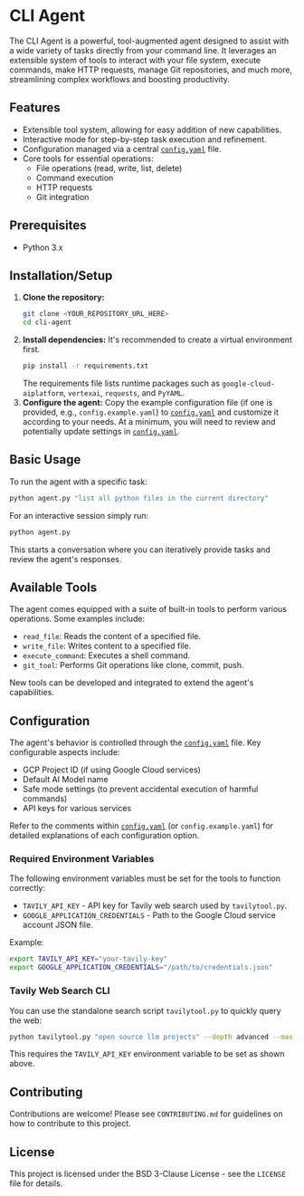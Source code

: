 # CLI Agent

The CLI Agent is a powerful, tool-augmented agent designed to assist with a wide variety of tasks directly from your command line. It leverages an extensible system of tools to interact with your file system, execute commands, make HTTP requests, manage Git repositories, and much more, streamlining complex workflows and boosting productivity.

## Features

*   Extensible tool system, allowing for easy addition of new capabilities.
*   Interactive mode for step-by-step task execution and refinement.
*   Configuration managed via a central [`config.yaml`](config.yaml:1) file.
*   Core tools for essential operations:
    *   File operations (read, write, list, delete)
    *   Command execution
    *   HTTP requests
    *   Git integration

## Prerequisites

*   Python 3.x

## Installation/Setup

1.  **Clone the repository:**
    ```bash
    git clone <YOUR_REPOSITORY_URL_HERE>
    cd cli-agent
    ```
2.  **Install dependencies:**
    It's recommended to create a virtual environment first.
    ```bash
    pip install -r requirements.txt
    ```
    The requirements file lists runtime packages such as `google-cloud-aiplatform`,
    `vertexai`, `requests`, and `PyYAML`.
3.  **Configure the agent:**
    Copy the example configuration file (if one is provided, e.g., `config.example.yaml`) to [`config.yaml`](config.yaml:1) and customize it according to your needs. At a minimum, you will need to review and potentially update settings in [`config.yaml`](config.yaml:1).

## Basic Usage

To run the agent with a specific task:

```bash
python agent.py "list all python files in the current directory"
```

For an interactive session simply run:

```bash
python agent.py
```

This starts a conversation where you can iteratively provide tasks and review the agent's responses.

## Available Tools

The agent comes equipped with a suite of built-in tools to perform various operations. Some examples include:

*   `read_file`: Reads the content of a specified file.
*   `write_file`: Writes content to a specified file.
*   `execute_command`: Executes a shell command.
*   `git_tool`: Performs Git operations like clone, commit, push.

New tools can be developed and integrated to extend the agent's capabilities.

## Configuration

The agent's behavior is controlled through the [`config.yaml`](config.yaml:1) file. Key configurable aspects include:

*   GCP Project ID (if using Google Cloud services)
*   Default AI Model name
*   Safe mode settings (to prevent accidental execution of harmful commands)
*   API keys for various services

Refer to the comments within [`config.yaml`](config.yaml:1) (or `config.example.yaml`) for detailed explanations of each configuration option.

### Required Environment Variables

The following environment variables must be set for the tools to function correctly:

* `TAVILY_API_KEY` - API key for Tavily web search used by `tavilytool.py`.
* `GOOGLE_APPLICATION_CREDENTIALS` - Path to the Google Cloud service account JSON file.

Example:

```bash
export TAVILY_API_KEY="your-tavily-key"
export GOOGLE_APPLICATION_CREDENTIALS="/path/to/credentials.json"
```

### Tavily Web Search CLI

You can use the standalone search script `tavilytool.py` to quickly query the web:

```bash
python tavilytool.py "open source llm projects" --depth advanced --max-results 3
```

This requires the `TAVILY_API_KEY` environment variable to be set as shown above.

## Contributing

Contributions are welcome! Please see `CONTRIBUTING.md` for guidelines on how to contribute to this project.

## License

This project is licensed under the BSD 3-Clause License - see the `LICENSE` file for details.
